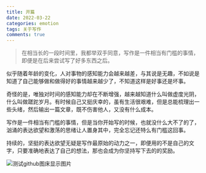 ```yaml
---
title: 开篇
date: 2022-03-22
categories: emotion
tags: 关于写作
comments: true
---
```


> 在相当长的一段时间里，我都举双手同意，写作是一件相当有门槛的事情，即便是在后来尝试写了好多东西之后。

似乎随着年龄的变化，人对事物的感知能力会越来越差，与其说是无趣，不如说是知道了自己能够做和做得好的事情越来越少了，不知道这样是好事还是坏事。

奇怪的是，唯独对时间的感知能力却在不断增强，越来越知道什么叫做虚度光阴，什么叫做蹉跎岁月。有时候自己又挺庆幸的，虽有生活很艰难，但是总能梳理出一些头绪，然后输出一篇文章，既不伤害他人，又没有什么成本。

写作是一件相当有门槛的事情，但是当你开始写的时候，也就没什么大不了的了，汹涌的表达欲望和激荡的思绪让人置身其中，完全忘记还特么有门槛这回事。

持续的，坚挺的表达欲望无疑是写作最原始的动力之一，即便用的不是自己的文字，只要准确地表达了自己的想法，那也会成为你坚持写下去的的奖励。

![测试github图床显示图片](https://cdn.jsdelivr.net/gh/burning1995/imagesCloud/images/bg.jpg)
